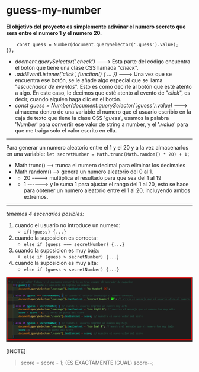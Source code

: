 # guess-my-number

**El objetivo del proyecto es simplemente adivinar el numero secreto que sera entre el numero 1 y el numero 20.**



```docment.querySelector('.check').addEventListener('click', function() {
    const guess = Number(document.querySelector('.guess').value);
});
```
- *docment.querySelector('.check')* ---> Esta parte del código encuentra el botón que tiene una clase CSS llamada "_check_".
- *.addEventListener('click', function() { ... })* ---> Una vez que se encuentra ese botón, se le añade algo especial que se llama "_escuchador de eventos_". Esto es como decirle al botón que esté atento a algo. En este caso, le decimos que esté atento al evento de "_click_", es decir, cuando alguien haga clic en el botón.
- *const guess = Number(document.querySelector('.guess').value)* ---> almacena dentro de una variable el numero que el usuario escribio en la caja de texto que tiene la clase CSS '_guess_', usamos la palabra '_Number_' para convertir ese valor de string a number, y el '_.value_' para que me traiga solo el valor escrito en ella.

---



Para generar un numero aleatorio entre el 1 y el 20 y a la vez almacenarlos en una variable:
`let secretNumber = Math.trunc(Math.random() * 20) + 1;`
- Math.trunc()  --> trunca el numero decimal para eliminar los decimales
- Math.random() --> genera un numero aleatorio del 0 al 1.
- * 20  ----> multiplica el resultado para que sea del 1 al 19
- + 1 ------> y le suma 1 para ajustar el rango del 1 al 20, esto se hace para obtener un numero aleatorio entre el 1 al 20, incluyendo ambos extremos.


---


*tenemos 4 escenarios posibles:*
1. cuando el usuario no introduce un numero: 
    - `if(!guess) {...}` <!-- Cuando el input no es un numero, usamos el operador de negacion para convertir este booleano de falso a true -->
2. cuando la suposicion es correcta:
    - `else if (guess === secretNumber) {...}`
3. cuando la suposicion es muy baja:
    - `else if (guess > secretNumber) {...}`
4. cuando la suposicion es muy alta:
    - `else if (guess < secretNumber) {...}`

![Alt text](image.png)

[!NOTE]
> score = score - 1; (ES EXACTAMENTE IGUAL)  score--;





















